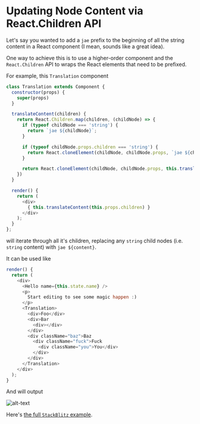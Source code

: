 # Updating Node Content via React.Children API

Let's say you wanted to add a `jae` prefix to the beginning of all the string content in a React component (I mean, sounds like a great idea).

One way to achieve this is to use a higher-order component and the `React.Children` API to wraps the React elements that need to be prefixed.

For example, this `Translation` component

```javascript
class Translation extends Component {
  constructor(props) {
    super(props)
  }

  translateContent(children) {
    return React.Children.map(children, (childNode) => {
      if (typeof childNode === 'string') {
        return `jae ${childNode}`;
      }

      if (typeof childNode.props.children === 'string') {
        return React.cloneElement(childNode, childNode.props, `jae ${childNode.props.children}`);
      }

      return React.cloneElement(childNode, childNode.props, this.translateContent(childNode.props.children));
    })
  }

  render() {
    return (
      <div>
        { this.translateContent(this.props.children) }
      </div>
    );
  }
};
```

will iterate through all it's children, replacing any `string` child nodes (i.e. `string` content) with `jae ${content}`.

It can be used like

```javascript
render() {
  return (
    <div>
      <Hello name={this.state.name} />
      <p>
        Start editing to see some magic happen :)
      </p>
      <Translation>
        <div>Foo</div>
        <div>Bar
          <div></div>
        </div>
        <div className="baz">Baz
          <div className="fuck">Fuck
            <div className="you">You</div>
          </div>
        </div>
      </Translation>
    </div>
  );
}
```

And will output

![alt-text](https://imgur.com/TIvdUEQ.png)

Here's [the full `StackBlitz` example](https://stackblitz.com/edit/jae-hoc-translation-example?file=index.js).
